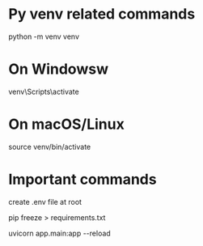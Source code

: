 # Py venv related commands
python -m venv venv
# On Windowsw
venv\Scripts\activate
# On macOS/Linux
source venv/bin/activate

# Important commands
create .env file at root

pip freeze > requirements.txt

uvicorn app.main:app --reload